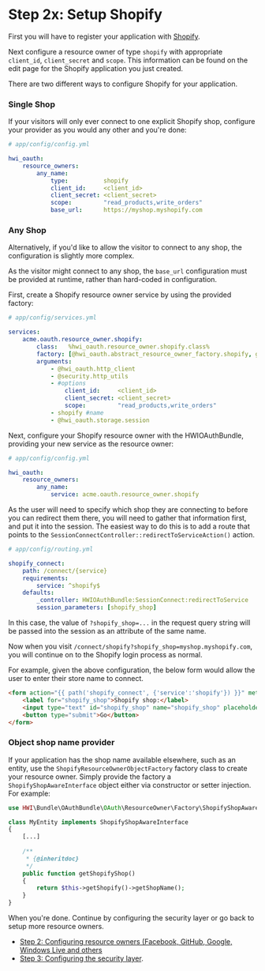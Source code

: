 Step 2x: Setup Shopify
=================================

First you will have to register your application with [Shopify](https://app.shopify.com/services/partners/api_clients/new).

Next configure a resource owner of type `shopify` with appropriate `client_id`, `client_secret` and `scope`.
This information can be found on the edit page for the Shopify application you just created.

There are two different ways to configure Shopify for your application.

### Single Shop

If your visitors will only ever connect to one explicit Shopify shop, configure your provider as you would any other
and you're done:

```yaml
# app/config/config.yml

hwi_oauth:
    resource_owners:
        any_name:
            type:          shopify
            client_id:     <client_id>
            client_secret: <client_secret>
            scope:         "read_products,write_orders"
            base_url:      https://myshop.myshopify.com
```

### Any Shop

Alternatively, if you'd like to allow the visitor to connect to any shop, the configuration is slightly more complex.

As the visitor might connect to any shop, the `base_url` configuration must be provided at runtime, rather than
hard-coded in configuration.

First, create a Shopify resource owner service by using the provided factory:

```yaml
# app/config/services.yml

services:
    acme.oauth.resource_owner.shopify:
        class:   %hwi_oauth.resource_owner.shopify.class%
        factory: [@hwi_oauth.abstract_resource_owner_factory.shopify, get]
        arguments:
            - @hwi_oauth.http_client
            - @security.http_utils
            - #options
                client_id:     <client_id>
                client_secret: <client_secret>
                scope:         "read_products,write_orders"
            - shopify #name
            - @hwi_oauth.storage.session
```

Next, configure your Shopify resource owner with the HWIOAuthBundle, providing your new service as the resource owner:

```yaml
# app/config/config.yml

hwi_oauth:
    resource_owners:
        any_name:
            service: acme.oauth.resource_owner.shopify
```

As the user will need to specify which shop they are connecting to before you can redirect them there, you will need to
gather that information first, and put it into the session. The easiest way to do this is to add a route that points to
the `SessionConnectController::redirectToServiceAction()` action.

```yaml
# app/config/routing.yml

shopify_connect:
    path: /connect/{service}
    requirements:
        service: ^shopify$
    defaults:
        _controller: HWIOAuthBundle:SessionConnect:redirectToService
        session_parameters: [shopify_shop]
```

In this case, the value of `?shopify_shop=...` in the request query string will be passed into the session as an
attribute of the same name.

Now when you visit `/connect/shopify?shopify_shop=myshop.myshopify.com`, you will continue on to the Shopify login
process as normal.

For example, given the above configuration, the below form would allow the user to enter their store name to connect.

```html
<form action="{{ path('shopify_connect', {'service':'shopify'}) }}" method="get">
    <label for="shopify_shop">Shopify shop:</label>
    <input type="text" id="shopify_shop" name="shopify_shop" placeholder="shop.myshopify.com"/>
    <button type="submit">Go</button>
</form>
```

### Object shop name provider

If your application has the shop name available elsewhere, such as an entity, use the `ShopifyResourceOwnerObjectFactory`
factory class to create your resource owner. Simply provide the factory a `ShopifyShopAwareInterface` object either via
constructor or setter injection. For example:

```php
use HWI\Bundle\OAuthBundle\OAuth\ResourceOwner\Factory\ShopifyShopAwareInterface;

class MyEntity implements ShopifyShopAwareInterface
{
    [...]
    
    /**
     * {@inheritdoc}
     */
    public function getShopifyShop()
    {
        return $this->getShopify()->getShopName();
    }
}

```

When you're done. Continue by configuring the security layer or go back to setup more resource owners.

- [Step 2: Configuring resource owners (Facebook, GitHub, Google, Windows Live and others](../2-configuring_resource_owners.md)
- [Step 3: Configuring the security layer](../3-configuring_the_security_layer.md).

